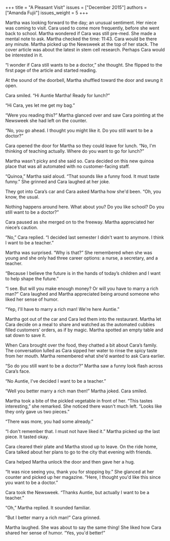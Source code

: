 +++
title = "A Pleasant Visit"
issues = ["December 2015"]
authors = ["Amanda Fujii"]
issues_weight = 5
+++

Martha was looking forward to the day; an unusual sentiment. Her niece was coming to visit. Cara used to come more frequently, before she went back to school. Martha wondered if Cara was still pre-med. She made a mental note to ask. Martha checked the time: 11:43. Cara would be there any minute. Martha picked up the Newsweek at the top of her stack. The cover article was about the latest in stem cell research. Perhaps Cara would be interested in it.

“I wonder if Cara still wants to be a doctor,” she thought. She flipped to the first page of the article and started reading.

At the sound of the doorbell, Martha shuffled toward the door and swung it open.

Cara smiled. “Hi Auntie Martha! Ready for lunch?”

“Hi Cara, yes let me get my bag.”

“Were you reading this?” Martha glanced over and saw Cara pointing at the Newsweek she had left on the counter.

“No, you go ahead. I thought you might like it. Do you still want to be a doctor?”

Cara opened the door for Martha so they could leave for lunch. “No, I'm thinking of teaching actually. Where do you want to go for lunch?”

Martha wasn't picky and she said so. Cara decided on this new quinoa place that was all automated with no customer-facing staff.

“Quinoa,” Martha said aloud. “That sounds like a funny food. It must taste funny.” She grinned and Cara laughed at her joke.

They got into Cara’s car and Cara asked Martha how she'd been. “Oh, you know, the usual.

Nothing happens around here. What about you? Do you like school? Do you still want to be a doctor?”

Cara paused as she merged on to the freeway. Martha appreciated her niece’s caution.

“No,” Cara replied. “I decided last semester I didn't want to anymore. I think I want to be a teacher.”

Martha was surprised. “Why is that?” She remembered when she was young and she only had three career options: a nurse, a secretary, and a teacher.

“Because I believe the future is in the hands of today’s children and I want to help shape the future.”

“I see. But will you make enough money? Or will you have to marry a rich man?” Cara laughed and Martha appreciated being around someone who liked her sense of humor.

“Yep, I'll have to marry a rich man! We're here Auntie.”

Martha got out of the car and Cara led them into the restaurant. Martha let Cara decide on a meal to share and watched as the automated cubbies filled customers’ orders, as if by magic. Martha spotted an empty table and sat down to save it.

When Cara brought over the food, they chatted a bit about Cara’s family. The conversation lulled as Cara sipped her water to rinse the spicy taste from her mouth. Martha remembered what she'd wanted to ask Cara earlier.

“So do you still want to be a doctor?” Martha saw a funny look flash across Cara’s face.

“No Auntie, I've decided I want to be a teacher.”

“Well you better marry a rich man then!” Martha joked. Cara smiled.

Martha took a bite of the pickled vegetable in front of her. “This tastes interesting,” she remarked. She noticed there wasn't much left. “Looks like they only gave us two pieces.”

“There was more, you had some already.”

“I don't remember that. I must not have liked it.” Martha picked up the last piece. It tasted okay.

Cara cleared their plate and Martha stood up to leave. On the ride home, Cara talked about her plans to go to the city that evening with friends.

Cara helped Martha unlock the door and then gave her a hug.

“It was nice seeing you, thank you for stopping by.” She glanced at her counter and picked up her magazine. “Here, I thought you'd like this since you want to be a doctor.”

Cara took the Newsweek. “Thanks Auntie, but actually I want to be a teacher.”

“Oh,” Martha replied. It sounded familiar.

“But I better marry a rich man!” Cara grinned.

Martha laughed. She was about to say the same thing! She liked how Cara shared her sense of humor. “Yes, you'd better!”

